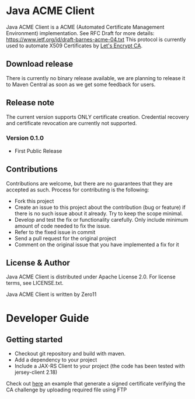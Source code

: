 # Java ACME Client

Java ACME Client is a ACME (Automated Certificate Management Environment) implementation.
See RFC Draft for more details: https://www.ietf.org/id/draft-barnes-acme-04.txt 
This protocol is currently used to automate X509 Certificates by [Let's Encrypt CA](https://letsencrypt.org).

## Download release

There is currently no binary release available, we are planning to release it to Maven Central as soon as we get some feedback for users.

## Release note

The current version supports ONLY certificate creation. Credential recovery and certificate revocation are currently not supported.

### Version 0.1.0
- First Public Release

## Contributions

Contributions are welcome, but there are no guarantees that they are accepted as such. Process for contributing is the following:
- Fork this project
- Create an issue to this project about the contribution (bug or feature) if there is no such issue about it already. Try to keep the scope minimal.
- Develop and test the fix or functionality carefully. Only include minimum amount of code needed to fix the issue.
- Refer to the fixed issue in commit
- Send a pull request for the original project
- Comment on the original issue that you have implemented a fix for it

## License & Author

Java ACME Client is distributed under Apache License 2.0. For license terms, see LICENSE.txt.

Java ACME Client is written by Zero11

# Developer Guide

## Getting started

- Checkout git repository and build with maven.
- Add a dependency to your project
- Include a JAX-RS Client to your project (the code has been tested with jersey-client 2.18)

Check out [here](https://github.com/zero11it/acme-client-letsencrypt-demo) an example that generate a signed certificate verifying the CA challenge by uploading required file using FTP  